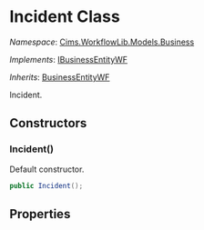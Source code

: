 # Incident Class 

*Namespace*: [Cims.WorkflowLib.Models.Business](Cims.WorkflowLib.Models.Business.md)

*Implements*: [IBusinessEntityWF](IBusinessEntityWF.md)

*Inherits*: [BusinessEntityWF](BusinessEntityWF.md)

Incident.

## Constructors 

### Incident()

Default constructor.

```C#
public Incident();
```

## Properties 
